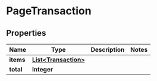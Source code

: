 

# PageTransaction


## Properties

| Name | Type | Description | Notes |
|------------ | ------------- | ------------- | -------------|
|**items** | [**List&lt;Transaction&gt;**](Transaction.md) |  |  |
|**total** | **Integer** |  |  |



